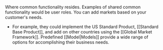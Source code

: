 Where common functionality resides. Examples of shared common functionality would be user roles. You can add markets based on your customer's needs.
- For example, they could implement the US Standard Product, [[Standard Base Product]], and add on other countries using the [[Global Market Framework]]. Predefined [[Model|Models]] provide a wide range of options for accomplishing their business needs.

